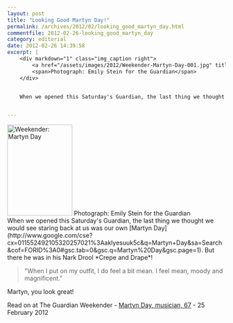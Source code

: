 ```yaml
---
layout: post
title: "Looking Good Martyn Day!"
permalink: /archives/2012/02/looking_good_martyn_day.html
commentfile: 2012-02-26-looking_good_martyn_day
category: editorial
date: 2012-02-26 14:39:58
excerpt: |
    <div markdown="1" class="img_caption right">
    	<a href="/assets/images/2012/Weekender-Martyn-Day-001.jpg" title="See larger version of - Weekender: Martyn Day"><img src="/assets/images/2012/Weekender-Martyn-Day-001_thumb.jpg" width="150" height="210" alt="Weekender: Martyn Day" class="photo" /></a>
    	<span>Photograph: Emily Stein for the Guardian</span>
    </div>


    When we opened this Saturday's Guardian, the last thing we thought we would see staring back at us was our own <a href="http://www.google.com/cse?cx=011552492105320257021%3Aaklyesuuk5c&q=Martyn+Day&sa=Search&cof=FORID%3A0#gsc.tab=0&gsc.q=Martyn%20Day&gsc.page=1">Martyn Day</a>  But there he was in his Nark Drool _Crepe and Drape_!


---
```


<div markdown="1" class="img_caption right">
<a href="/assets/images/2012/Weekender-Martyn-Day-001.jpg" title="See larger version of - Weekender: Martyn Day"><img src="/assets/images/2012/Weekender-Martyn-Day-001_thumb.jpg" width="150" height="210" alt="Weekender: Martyn Day" class="photo" /></a>
<span>Photograph: Emily Stein for the Guardian</span>

</div>
When we opened this Saturday's Guardian, the last thing we thought we would see staring back at us was our own [Martyn Day](http://www.google.com/cse?cx=011552492105320257021%3Aaklyesuuk5c&q=Martyn+Day&sa=Search&cof=FORID%3A0#gsc.tab=0&gsc.q=Martyn%20Day&gsc.page=1). But there he was in his Nark Drool *Crepe and Drape*!

> "When I put on my outfit, I do feel a bit mean. I feel mean, moody and magnificent."

Martyn, you look great!

Read on at The Guardian Weekender - [Martyn Day, musician, 67](http://www.guardian.co.uk/fashion/2012/feb/24/weekender-martyn-day) - 25 February 2012
